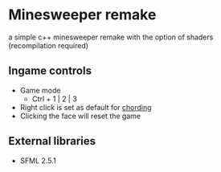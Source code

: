 # Minesweeper remake
a simple c++ minesweeper remake with the option of shaders (recompilation required)

## Ingame controls
- Game mode
  - Ctrl + 1 | 2 | 3 
- Right click is set as default for [chording](http://www.minesweeper.info/wiki/Chord)
- Clicking the face will reset the game

## External libraries
- SFML 2.5.1
